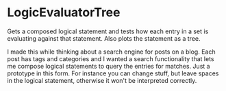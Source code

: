 # LogicEvaluatorTree
Gets a composed logical statement and tests how each entry in a set is evaluating against that statement. 
Also plots the statement as a tree.

I made this while thinking about a search engine for posts on a blog. Each post has tags and categories and I wanted a search functionality that lets me compose logical statements to query the entries for matches.
Just a prototype in this form. For instance you can change stuff, but leave spaces in the logical statement, otherwise it won't be interpreted correctly.
